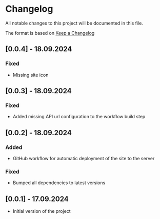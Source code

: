 # Changelog

All notable changes to this project will be documented in this file.

The format is based on [Keep a Changelog](https://keepachangelog.com/en/1.1.0/)

## [0.0.4] - 18.09.2024

### Fixed

- Missing site icon

## [0.0.3] - 18.09.2024

### Fixed

- Added missing API url configuration to the workflow build step

## [0.0.2] - 18.09.2024

### Added

- GitHub workflow for automatic deployment of the site to the server

### Fixed

- Bumped all dependencies to latest versions

## [0.0.1] - 17.09.2024

- Initial version of the project
